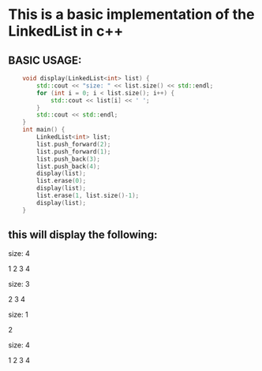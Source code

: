 # This is a basic implementation of the LinkedList in c++

## BASIC USAGE:
```c++
	void display(LinkedList<int> list) {
		std::cout << "size: " << list.size() << std::endl;
		for (int i = 0; i < list.size(); i++) {
			std::cout << list[i] << ' ';
		}
		std::cout << std::endl;
	}
	int main() {
		LinkedList<int> list;
		list.push_forward(2);
		list.push_forward(1);
		list.push_back(3);
		list.push_back(4);
		display(list);
		list.erase(0);
		display(list);
		list.erase(1, list.size()-1);
		display(list);
	}
```
## this will display the following:
size: 4

1 2 3 4 

size: 3

2 3 4 

size: 1

2 

size: 4

1 2 3 4 
